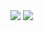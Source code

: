 <img src="https://github.com/xoxojw/coin-tracking-app/assets/124491335/ac310867-5f94-468a-bf81-9e9afc1d9105" />
<img src="https://github.com/xoxojw/coin-tracking-app/assets/124491335/accc45e7-4ba2-4725-9ebe-fd9e97e854b7" />